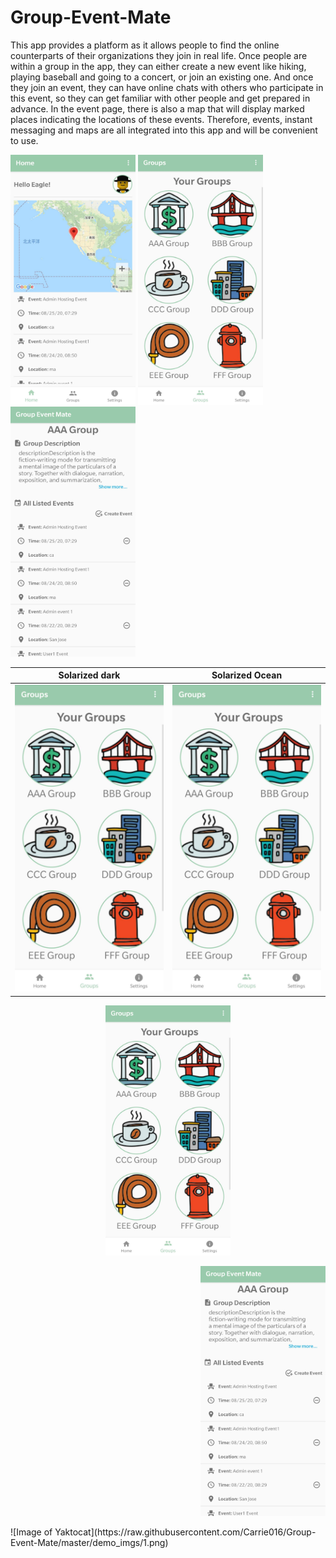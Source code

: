 # Group-Event-Mate
This app provides a platform as it allows people to find the online counterparts of their organizations they join in real life.   Once people are within a group in the app, they can either create a new event like hiking, playing baseball and going to a concert, or join an existing one. And once they join an event, they can have online chats with others who participate in this event, so they can get familiar with other people and get prepared in advance.   In the event page, there is also a map that will display marked places indicating the locations of these events. Therefore, events, instant messaging and maps are all integrated into this app and will be convenient to use. 

<p align="left">
  <img width="200" height="400" src="https://raw.githubusercontent.com/Carrie016/Group-Event-Mate/master/demo_imgs/1.png"> <img width="200" height="400" src="https://raw.githubusercontent.com/Carrie016/Group-Event-Mate/master/demo_imgs/2.png"> <img width="200" height="400" src="https://raw.githubusercontent.com/Carrie016/Group-Event-Mate/master/demo_imgs/3.png">
</p>

Solarized dark             |  Solarized Ocean
:-------------------------:|:-------------------------:
![](https://raw.githubusercontent.com/Carrie016/Group-Event-Mate/master/demo_imgs/2.png)  |  ![](https://raw.githubusercontent.com/Carrie016/Group-Event-Mate/master/demo_imgs/2.png)
<p align="center">
  <img width="200" height="400" src="https://raw.githubusercontent.com/Carrie016/Group-Event-Mate/master/demo_imgs/2.png">
</p>
<p align="right">
  <img width="200" height="400" src="https://raw.githubusercontent.com/Carrie016/Group-Event-Mate/master/demo_imgs/3.png">
</p>
![Image of Yaktocat](https://raw.githubusercontent.com/Carrie016/Group-Event-Mate/master/demo_imgs/1.png)
